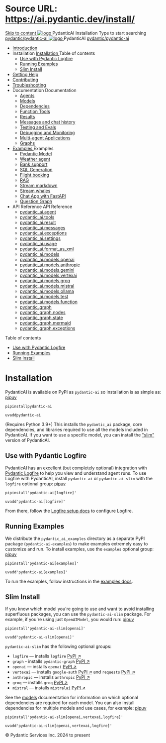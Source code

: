 # Source URL: https://ai.pydantic.dev/install/

[ Skip to content ](https://ai.pydantic.dev/install/<#installation>)
[ ![logo](https://ai.pydantic.dev/img/logo-white.svg) ](https://ai.pydantic.dev/install/<..> "PydanticAI")
PydanticAI 
Installation 
Type to start searching
[ pydantic/pydantic-ai  ](https://ai.pydantic.dev/install/<https:/github.com/pydantic/pydantic-ai> "Go to repository")
[ ![logo](https://ai.pydantic.dev/img/logo-white.svg) ](https://ai.pydantic.dev/install/<..> "PydanticAI") PydanticAI 
[ pydantic/pydantic-ai  ](https://ai.pydantic.dev/install/<https:/github.com/pydantic/pydantic-ai> "Go to repository")
  * [ Introduction  ](https://ai.pydantic.dev/install/<..>)
  * Installation  [ Installation  ](https://ai.pydantic.dev/install/<./>) Table of contents 
    * [ Use with Pydantic Logfire  ](https://ai.pydantic.dev/install/<#use-with-pydantic-logfire>)
    * [ Running Examples  ](https://ai.pydantic.dev/install/<#running-examples>)
    * [ Slim Install  ](https://ai.pydantic.dev/install/<#slim-install>)
  * [ Getting Help  ](https://ai.pydantic.dev/install/<../help/>)
  * [ Contributing  ](https://ai.pydantic.dev/install/<../contributing/>)
  * [ Troubleshooting  ](https://ai.pydantic.dev/install/<../troubleshooting/>)
  * Documentation  Documentation 
    * [ Agents  ](https://ai.pydantic.dev/install/<../agents/>)
    * [ Models  ](https://ai.pydantic.dev/install/<../models/>)
    * [ Dependencies  ](https://ai.pydantic.dev/install/<../dependencies/>)
    * [ Function Tools  ](https://ai.pydantic.dev/install/<../tools/>)
    * [ Results  ](https://ai.pydantic.dev/install/<../results/>)
    * [ Messages and chat history  ](https://ai.pydantic.dev/install/<../message-history/>)
    * [ Testing and Evals  ](https://ai.pydantic.dev/install/<../testing-evals/>)
    * [ Debugging and Monitoring  ](https://ai.pydantic.dev/install/<../logfire/>)
    * [ Multi-agent Applications  ](https://ai.pydantic.dev/install/<../multi-agent-applications/>)
    * [ Graphs  ](https://ai.pydantic.dev/install/<../graph/>)
  * [ Examples  ](https://ai.pydantic.dev/install/<../examples/>)
Examples 
    * [ Pydantic Model  ](https://ai.pydantic.dev/install/<../examples/pydantic-model/>)
    * [ Weather agent  ](https://ai.pydantic.dev/install/<../examples/weather-agent/>)
    * [ Bank support  ](https://ai.pydantic.dev/install/<../examples/bank-support/>)
    * [ SQL Generation  ](https://ai.pydantic.dev/install/<../examples/sql-gen/>)
    * [ Flight booking  ](https://ai.pydantic.dev/install/<../examples/flight-booking/>)
    * [ RAG  ](https://ai.pydantic.dev/install/<../examples/rag/>)
    * [ Stream markdown  ](https://ai.pydantic.dev/install/<../examples/stream-markdown/>)
    * [ Stream whales  ](https://ai.pydantic.dev/install/<../examples/stream-whales/>)
    * [ Chat App with FastAPI  ](https://ai.pydantic.dev/install/<../examples/chat-app/>)
    * [ Question Graph  ](https://ai.pydantic.dev/install/<../examples/question-graph/>)
  * API Reference  API Reference 
    * [ pydantic_ai.agent  ](https://ai.pydantic.dev/install/<../api/agent/>)
    * [ pydantic_ai.tools  ](https://ai.pydantic.dev/install/<../api/tools/>)
    * [ pydantic_ai.result  ](https://ai.pydantic.dev/install/<../api/result/>)
    * [ pydantic_ai.messages  ](https://ai.pydantic.dev/install/<../api/messages/>)
    * [ pydantic_ai.exceptions  ](https://ai.pydantic.dev/install/<../api/exceptions/>)
    * [ pydantic_ai.settings  ](https://ai.pydantic.dev/install/<../api/settings/>)
    * [ pydantic_ai.usage  ](https://ai.pydantic.dev/install/<../api/usage/>)
    * [ pydantic_ai.format_as_xml  ](https://ai.pydantic.dev/install/<../api/format_as_xml/>)
    * [ pydantic_ai.models  ](https://ai.pydantic.dev/install/<../api/models/base/>)
    * [ pydantic_ai.models.openai  ](https://ai.pydantic.dev/install/<../api/models/openai/>)
    * [ pydantic_ai.models.anthropic  ](https://ai.pydantic.dev/install/<../api/models/anthropic/>)
    * [ pydantic_ai.models.gemini  ](https://ai.pydantic.dev/install/<../api/models/gemini/>)
    * [ pydantic_ai.models.vertexai  ](https://ai.pydantic.dev/install/<../api/models/vertexai/>)
    * [ pydantic_ai.models.groq  ](https://ai.pydantic.dev/install/<../api/models/groq/>)
    * [ pydantic_ai.models.mistral  ](https://ai.pydantic.dev/install/<../api/models/mistral/>)
    * [ pydantic_ai.models.ollama  ](https://ai.pydantic.dev/install/<../api/models/ollama/>)
    * [ pydantic_ai.models.test  ](https://ai.pydantic.dev/install/<../api/models/test/>)
    * [ pydantic_ai.models.function  ](https://ai.pydantic.dev/install/<../api/models/function/>)
    * [ pydantic_graph  ](https://ai.pydantic.dev/install/<../api/pydantic_graph/graph/>)
    * [ pydantic_graph.nodes  ](https://ai.pydantic.dev/install/<../api/pydantic_graph/nodes/>)
    * [ pydantic_graph.state  ](https://ai.pydantic.dev/install/<../api/pydantic_graph/state/>)
    * [ pydantic_graph.mermaid  ](https://ai.pydantic.dev/install/<../api/pydantic_graph/mermaid/>)
    * [ pydantic_graph.exceptions  ](https://ai.pydantic.dev/install/<../api/pydantic_graph/exceptions/>)


Table of contents 
  * [ Use with Pydantic Logfire  ](https://ai.pydantic.dev/install/<#use-with-pydantic-logfire>)
  * [ Running Examples  ](https://ai.pydantic.dev/install/<#running-examples>)
  * [ Slim Install  ](https://ai.pydantic.dev/install/<#slim-install>)


# Installation
PydanticAI is available on PyPI as `pydantic-ai`[](https://ai.pydantic.dev/install/<https:/pypi.org/project/pydantic-ai/>) so installation is as simple as:
[pip](https://ai.pydantic.dev/install/<#__tabbed_1_1>)[uv](https://ai.pydantic.dev/install/<#__tabbed_1_2>)
```
pipinstallpydantic-ai

```

```
uvaddpydantic-ai

```

(Requires Python 3.9+)
This installs the `pydantic_ai` package, core dependencies, and libraries required to use all the models included in PydanticAI. If you want to use a specific model, you can install the ["slim"](https://ai.pydantic.dev/install/<#slim-install>) version of PydanticAI.
## Use with Pydantic Logfire
PydanticAI has an excellent (but completely optional) integration with [Pydantic Logfire](https://ai.pydantic.dev/install/<https:/pydantic.dev/logfire>) to help you view and understand agent runs.
To use Logfire with PydanticAI, install `pydantic-ai` or `pydantic-ai-slim` with the `logfire` optional group:
[pip](https://ai.pydantic.dev/install/<#__tabbed_2_1>)[uv](https://ai.pydantic.dev/install/<#__tabbed_2_2>)
```
pipinstall'pydantic-ai[logfire]'

```

```
uvadd'pydantic-ai[logfire]'

```

From there, follow the [Logfire setup docs](https://ai.pydantic.dev/install/<../logfire/#using-logfire>) to configure Logfire.
## Running Examples
We distribute the `pydantic_ai_examples`[](https://ai.pydantic.dev/install/<https:/github.com/pydantic/pydantic-ai/tree/main/pydantic_ai_examples>) directory as a separate PyPI package (`pydantic-ai-examples`[](https://ai.pydantic.dev/install/<https:/pypi.org/project/pydantic-ai-examples/>)) to make examples extremely easy to customize and run.
To install examples, use the `examples` optional group:
[pip](https://ai.pydantic.dev/install/<#__tabbed_3_1>)[uv](https://ai.pydantic.dev/install/<#__tabbed_3_2>)
```
pipinstall'pydantic-ai[examples]'

```

```
uvadd'pydantic-ai[examples]'

```

To run the examples, follow instructions in the [examples docs](https://ai.pydantic.dev/install/<../examples/>).
## Slim Install
If you know which model you're going to use and want to avoid installing superfluous packages, you can use the `pydantic-ai-slim`[](https://ai.pydantic.dev/install/<https:/pypi.org/project/pydantic-ai-slim/>) package. For example, if you're using just `OpenAIModel`[](https://ai.pydantic.dev/install/<../api/models/openai/#pydantic_ai.models.openai.OpenAIModel>), you would run:
[pip](https://ai.pydantic.dev/install/<#__tabbed_4_1>)[uv](https://ai.pydantic.dev/install/<#__tabbed_4_2>)
```
pipinstall'pydantic-ai-slim[openai]'

```

```
uvadd'pydantic-ai-slim[openai]'

```

`pydantic-ai-slim` has the following optional groups:
  * `logfire` — installs `logfire`[](https://ai.pydantic.dev/install/<../logfire/>) [PyPI ↗](https://ai.pydantic.dev/install/<https:/pypi.org/project/logfire>)
  * `graph` - installs `pydantic-graph`[](https://ai.pydantic.dev/install/<../graph/>) [PyPI ↗](https://ai.pydantic.dev/install/<https:/pypi.org/project/pydantic-graph>)
  * `openai` — installs `openai` [PyPI ↗](https://ai.pydantic.dev/install/<https:/pypi.org/project/openai>)
  * `vertexai` — installs `google-auth` [PyPI ↗](https://ai.pydantic.dev/install/<https:/pypi.org/project/google-auth>) and `requests` [PyPI ↗](https://ai.pydantic.dev/install/<https:/pypi.org/project/requests>)
  * `anthropic` — installs `anthropic` [PyPI ↗](https://ai.pydantic.dev/install/<https:/pypi.org/project/anthropic>)
  * `groq` — installs `groq` [PyPI ↗](https://ai.pydantic.dev/install/<https:/pypi.org/project/groq>)
  * `mistral` — installs `mistralai` [PyPI ↗](https://ai.pydantic.dev/install/<https:/pypi.org/project/mistralai>)


See the [models](https://ai.pydantic.dev/install/<../models/>) documentation for information on which optional dependencies are required for each model.
You can also install dependencies for multiple models and use cases, for example:
[pip](https://ai.pydantic.dev/install/<#__tabbed_5_1>)[uv](https://ai.pydantic.dev/install/<#__tabbed_5_2>)
```
pipinstall'pydantic-ai-slim[openai,vertexai,logfire]'

```

```
uvadd'pydantic-ai-slim[openai,vertexai,logfire]'

```

© Pydantic Services Inc. 2024 to present 
